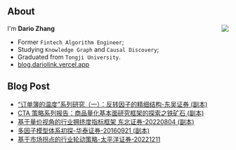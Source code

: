 ## About

<img align="right" src="https://github-readme-stats.vercel.app/api?username=dario-github&show_icons=true&icon_color=green&text_color=blue&bg_color=00000000&hide_title=true&hide_border=true" />

I'm **Dario Zhang**

- Former `Fintech Algorithm Engineer`;
- Studying `Knowledge Graph` and `Causal Discovery`;
- Graduated from `Tongji University`.
- [blog.dariolink.vercel.app](https://blog.dariolink.vercel.app/)

<!--START_SECTION:waka-->
<!--END_SECTION:waka-->

## Blog Post

<!-- BLOG-POST-LIST:START -->
- [“订单簿的温度”系列研究（一）：反转因子的精细结构-东吴证券 &lpar;副本&rpar;](https://bigquant.com/wiki/doc/dingdan-wendu-xilie-yi-yinzi-zhengquan-fuben-wA2Xh0NuAT)
- [CTA 策略系列报告：商品量化基本面研究框架的探索之铁矿石 &lpar;副本&rpar;](https://bigquant.com/wiki/doc/celve-xilie-bao-shangpin-jibenmian-kuangjia-tiekuangshi-fuben-n3kPEe95iL)
- [基于量价视角的行业拥挤度指标框架 东北证券-20220804 &lpar;副本&rpar;](https://bigquant.com/wiki/doc/liang-shijiao-hangye-zhibiao-kuangjia-zhengquan-fuben-OB0e8IJ0Al)
- [多因子模型体系初探-华泰证券-20160921 &lpar;副本&rpar;](https://bigquant.com/wiki/doc/yinzi-moxing-tixi-zhengquan-fuben-SejV3FmH9L)
- [基于市场拐点的行业轮动策略-太平洋证券-20221211](https://bigquant.com/wiki/doc/shichang-guaidian-hangye-celve-zhengquan-20221211-DUh9eVqHwp)
<!-- BLOG-POST-LIST:END -->
